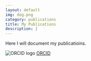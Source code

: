 ```yaml
---
layout: default
img: dog.png
category: publications 
title: My Publications 
description: |
---
```


  Here I will document my publicatioins.

  ![ORCID logo](https://orcid.org/sites/default/files/images/orcid_16x16.png) [ORCID](https://orcid.org/0000-0003-3902-052X)


